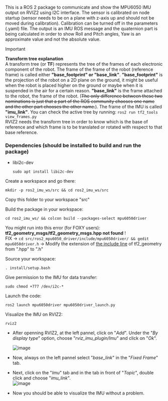 This is a ROS 2 package to communicate and show the MPU6050 IMU output on RVIZ2 using I2C interface. The sensor is calibrated on node startup (sensor needs to be on a plane with z-axis up and should not be moved during calibration). Calibration can be turned off in the parameters (.yaml) file. The output is an IMU ROS message and the quaternion part is being calculated in order to show Roll and Pitch angles, Yaw is an approximate value and not the absolute value.

> [!IMPORTANT]
> **Transform tree explanation** <br> A transform tree (or **TF**) represents the tree of the frames of each electronic component of the robot. The frame of the frame of the robot (reference frame) is called either **"base_footprint" or "base_link"**. **"base_footprint"** is the projection of the robot on a 2D plane on the ground, it might be useful when the robot is placed higher on the ground or maybe when it is suspended in the air for a certain reason. **"base_link"** is the frame attached to the robot, the frame of the robot. (~~The only difference between these two nominations is just that a part of the ROS community chooses one name and the other part chooses the other name.~~). The frame of the IMU is called **"imu_link"**. You can check the active tree by running: `ros2 run tf2_tools view_frames.py` <br>
RVIZ2 needs the transform tree in order to know which is the base of reference and which frame is to be translated or rotated with respect to that base reference.

### Dependencies (should be installed to build and run the package)
-  libi2c-dev

   `sudo apt install libi2c-dev`

Create a workspace and go there:

    mkdir -p ros2_imu_ws/src && cd ros2_imu_ws/src

Copy this folder to your workspace "src"

Build the package in your workspace:

    cd ros2_imu_ws/ && colcon build --packages-select mpu6050driver

You might run into this error (for FOXY users): **tf2_geometry_msgs/tf2_geometry_msgs.hpp not found** ! <br>FIX -> `cd src/ros2_mpu6050_driver/include/mpu6050driver/ && gedit mpu6050driver.h` -> Modify the extension of [the include line](https://github.com/anasderkaoui/AutoRCX/blob/a9357d526fd1dec3f59eb3526fe910289f3911a2/IMU/MPU6050/ros2_mpu6050/include/mpu6050driver.h#L11) of tf2_geometry from ".hpp" to ".h"

Source your workspace:

    . install/setup.bash

Give permission to the IMU for data transfer:

    sudo chmod +777 /dev/i2c-*
    
Launch the code:

    ros2 launch mpu6050driver mpu6050driver_launch.py

Visualize the IMU on RVIZ2:

    rviz2
- After openning RVIZ2, at the left pannel, click on "*Add*". Under the "*By display type*" option, choose "*rviz_imu_plugin/Imu*" and click on "*Ok*".<br>

  ![image](https://github.com/anasderkaoui/AutoRCX/assets/115218309/f3e9c253-009c-4423-beef-10ecd6c586b9)

- Now, always on the left pannel select "*base_link*" in the "*Fixed Frame*" tab.<br>
- Next, click on the "*Imu*" tab and in the tab in front of "*Topic*", double click and choose "*imu_link*".<br>
![image](https://github.com/anasderkaoui/AutoRCX/assets/115218309/f2b62bca-8e71-43b4-ae0e-7a8fe7f36b7c)<br>
- Now you should be able to visualize the IMU without a problem.
